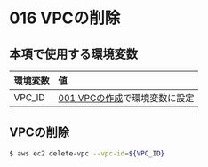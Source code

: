 # 016 VPCの削除

## 本項で使用する環境変数

|環境変数|値|
|:--|:--|
|VPC_ID|[001 VPCの作成](/vpc/001_create_vpc.md)で環境変数に設定|

## VPCの削除

```bash
$ aws ec2 delete-vpc --vpc-id=${VPC_ID} 
```
